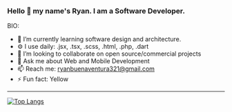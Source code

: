 ### Hello 👋 my name's Ryan. I am a Software Developer.

BIO:

- 🌱 I’m currently learning software design and architecture. 
- ⚙️ I use daily: .jsx, .tsx, .scss, .html, .php, .dart
- 👯 I’m looking to collaborate on open source/commercial projects
- 💬 Ask me about Web and Mobile Development
- 📫 Reach me: ryanbuenaventura321@gmail.com
- ⚡ Fun fact: Yellow 

---

[![Top Langs](https://github-readme-stats.vercel.app/api/top-langs/?username=yellow-cyber&layout=compact&hide=html&langs_count=8)](https://github.com/anuraghazra/github-readme-stats)

<!-- [![willianrod's wakatime stats](https://github-readme-stats.vercel.app/api/wakatime?username=yellow-cyber)](https://github.com/anuraghazra/github-readme-stats) -->


